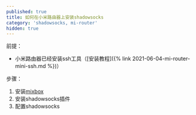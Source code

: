 ```yaml
---
published: true
title: 如何在小米路由器上安装shadowsocks
category: 'shadowsocks, mi-router'
hidden: true
---
```

前提：

- 小米路由器已经安装ssh工具（[安装教程]({% link 2021-06-04-mi-router-mini-ssh.md %})）

步骤：

1. 安装[mixbox](https://github.com/monlor/MIXBOX-ARCHIVE)
1. 安装shadowsocks插件
1. 配置shadowsocks
